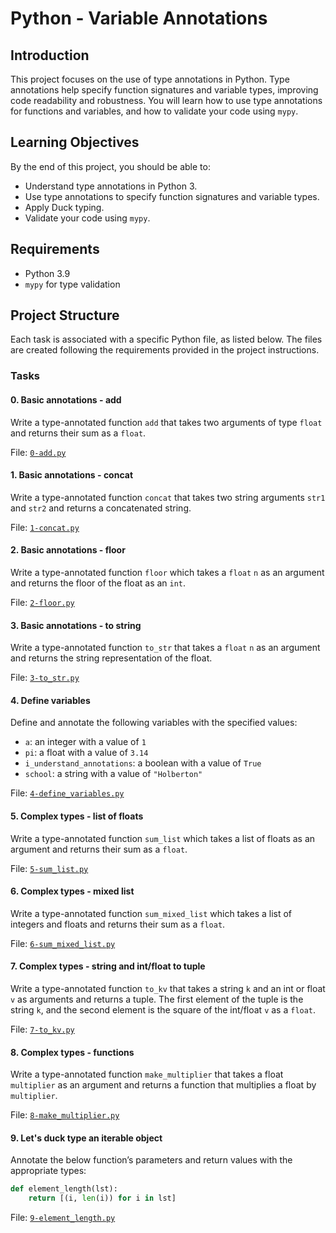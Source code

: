# Python - Variable Annotations

## Introduction

This project focuses on the use of type annotations in Python. Type annotations help specify function signatures and variable types, improving code readability and robustness. You will learn how to use type annotations for functions and variables, and how to validate your code using `mypy`.

## Learning Objectives

By the end of this project, you should be able to:
- Understand type annotations in Python 3.
- Use type annotations to specify function signatures and variable types.
- Apply Duck typing.
- Validate your code using `mypy`.

## Requirements

- Python 3.9
- `mypy` for type validation

## Project Structure

Each task is associated with a specific Python file, as listed below. The files are created following the requirements provided in the project instructions.

### Tasks

#### 0. Basic annotations - add

Write a type-annotated function `add` that takes two arguments of type `float` and returns their sum as a `float`.

File: [`0-add.py`](./0-add.py)

#### 1. Basic annotations - concat

Write a type-annotated function `concat` that takes two string arguments `str1` and `str2` and returns a concatenated string.

File: [`1-concat.py`](./1-concat.py)

#### 2. Basic annotations - floor

Write a type-annotated function `floor` which takes a `float` `n` as an argument and returns the floor of the float as an `int`.

File: [`2-floor.py`](./2-floor.py)

#### 3. Basic annotations - to string

Write a type-annotated function `to_str` that takes a `float` `n` as an argument and returns the string representation of the float.

File: [`3-to_str.py`](./3-to_str.py)

#### 4. Define variables

Define and annotate the following variables with the specified values:
- `a`: an integer with a value of `1`
- `pi`: a float with a value of `3.14`
- `i_understand_annotations`: a boolean with a value of `True`
- `school`: a string with a value of `"Holberton"`

File: [`4-define_variables.py`](./4-define_variables.py)

#### 5. Complex types - list of floats

Write a type-annotated function `sum_list` which takes a list of floats as an argument and returns their sum as a `float`.

File: [`5-sum_list.py`](./5-sum_list.py)

#### 6. Complex types - mixed list

Write a type-annotated function `sum_mixed_list` which takes a list of integers and floats and returns their sum as a `float`.

File: [`6-sum_mixed_list.py`](./6-sum_mixed_list.py)

#### 7. Complex types - string and int/float to tuple

Write a type-annotated function `to_kv` that takes a string `k` and an int or float `v` as arguments and returns a tuple. The first element of the tuple is the string `k`, and the second element is the square of the int/float `v` as a `float`.

File: [`7-to_kv.py`](./7-to_kv.py)

#### 8. Complex types - functions

Write a type-annotated function `make_multiplier` that takes a float `multiplier` as an argument and returns a function that multiplies a float by `multiplier`.

File: [`8-make_multiplier.py`](./8-make_multiplier.py)

#### 9. Let's duck type an iterable object

Annotate the below function’s parameters and return values with the appropriate types:
```python
def element_length(lst):
    return [(i, len(i)) for i in lst]
```

File: [`9-element_length.py`](./9-element_length.py)

